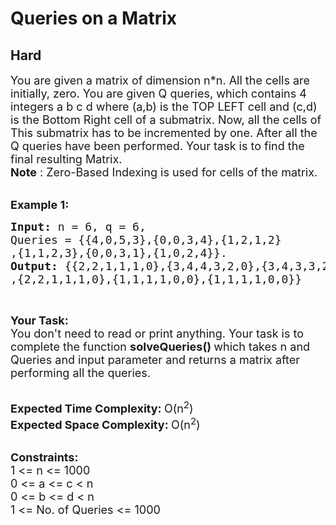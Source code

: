 # Queries on a Matrix
## Hard 
<div class="problem-statement">
                <p></p><p><span style="font-size:18px">You are given a matrix of dimension n*n. All the cells are initially, zero.&nbsp;You are given Q queries, which contains 4 integers&nbsp;a b c d where (a,b) is the&nbsp;TOP LEFT cell and (c,d) is the Bottom Right cell of a submatrix. Now, all the cells of This submatrix has to be incremented by one. After all the Q queries have been performed. Your task is to find&nbsp;the final resulting Matrix.<br>
<strong>Note</strong> : Zero-Based Indexing is used for cells of the matrix.&nbsp;</span><br>
&nbsp;</p>

<p><span style="font-size:18px"><strong>Example 1:</strong></span></p>

<pre><span style="font-size:18px"><strong>Input: </strong>n = 6, q = 6,
Queries = {{4,0,5,3},{0,0,3,4},{1,2,1,2}
,{1,1,2,3},{0,0,3,1},{1,0,2,4}}.
<strong>Output: </strong>{{2,2,1,1,1,0},{3,4,4,3,2,0},{3,4,3,3,2,0}
,{2,2,1,1,1,0},{1,1,1,1,0,0},{1,1,1,1,0,0}}</span>
</pre>

<p>&nbsp;</p>

<p><span style="font-size:18px"><strong>Your Task:</strong><br>
You don't need to read or print anything. Your task is to complete the function&nbsp;<strong>solveQueries()&nbsp;</strong>which takes n and Queries and input parameter and returns a matrix after performing all the queries.</span><br>
&nbsp;</p>

<p><span style="font-size:18px"><strong>Expected Time Complexity:&nbsp;</strong>O(n<sup>2</sup>)<br>
<strong>Expected Space Complexity:&nbsp;</strong>O(n<sup>2</sup>)</span><br>
&nbsp;</p>

<p><span style="font-size:18px"><strong>Constraints:</strong><br>
1 &lt;= n &lt;= 1000<br>
0 &lt;= a &lt;= c &lt;&nbsp;n<br>
0 &lt;= b &lt;= d &lt;&nbsp;n<br>
1 &lt;= No. of Queries &lt;= 1000</span></p>
 <p></p>
            </div>